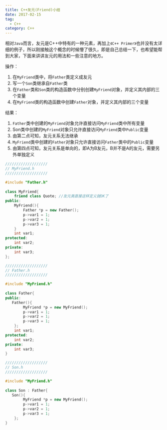 ```yaml
---
title: C++友元(Friend)小结
date: 2017-02-15
tag:
  - C++
category: C++
---
```


相对`Java`而言，友元是C++中特有的一种元素，再加上`《C++ Primer》`也并没有太详细的例子，所以刚接触这个概念的时候懵了很久，即是自己总结一下，也希望能帮到大家，下面来讲讲友元的用法和一些注意的地方。

操作：
1. 在`MyFriend`类中，将`Father`类定义成友元
1. 写一个`Son`类继承自`Father`类
1. 在`Father`类和`Son`类的构造函数中分别创建`MyFriend`对象，并定义其内部的三个变量
1. 在`MyFriend`类的构造函数中创建`Father`对象，并定义其内部的三个变量

结果：
1. `Father`类中创建的`MyFriend`对象允许直接访问`MyFriend`类中所有变量
1. Son类中创建的`MyFriend`对象只允许直接访问`MyFriend`类中`Public`变量
1. 由第二点可知，友元关系无法继承
1. `MyFriend`类中创建的`Father`对象只允许直接访问`Father`类中的`Public`变量
1. 由第四点可知，友元关系是单向的，即A为B友元，B并不是A的友元，需要另外单独定义

```c++
///////////////////
// MyFriend.h
///////////////////

#include "Father.h"  
  
class MyFriend{  
    friend class Quote; //友元类直接这样定义就OK了  
public:  
    MyFriend(){  
        Father *p = new Father();  
        p->var1 = 1;  
        p->var2 = 1;  
        p->var3 = 1;  
    }  
    int var1;  
protected:  
    int var2;  
private:  
    int var3;  
};
```

```c++
///////////////////
// Father.h
///////////////////

#include "MyFriend.h"  
  
class Father{  
public:  
   Father(){  
        MyFriend *p = new MyFriend();  
        p->var1 = 1;  
        p->var2 = 1;  
        p->var3 = 1;  
    };  
    int var1;  
protected:  
    int var2;  
private:  
    int var3;  
}
```

```c++
///////////////////
// Son.h
///////////////////

#include "MyFriend.h"  
  
class Son : Father{  
   Son(){  
        MyFriend *p = new MyFriend();  
        p->var1 = 1;  
        p->var2 = 1;  
        p->var3 = 1;  
    };  
}  
```